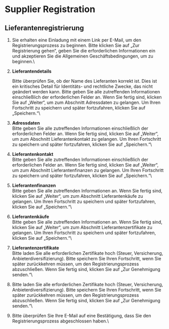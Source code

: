 # Supplier Registration

## Lieferantenregistrierung

1. Sie erhalten eine Einladung mit einem Link per E-Mail, um den Registrierungsprozess zu beginnen. Bitte klicken Sie auf „Zur Registrierung gehen“, geben Sie die erforderlichen Informationen ein und akzeptieren Sie die Allgemeinen Geschäftsbedingungen, um zu beginnen.\

2.  **Lieferantendetails**

    Bitte überprüfen Sie, ob der Name des Lieferanten korrekt ist. Dies ist ein kritisches Detail für Identitäts- und rechtliche Zwecke, das nicht geändert werden kann. Bitte geben Sie alle zutreffenden Informationen einschließlich der erforderlichen Felder an. Wenn Sie fertig sind, klicken Sie auf „Weiter“, um zum Abschnitt Adressdaten zu gelangen. Um Ihren Fortschritt zu speichern und später fortzufahren, klicken Sie auf „Speichern.“\\
3. **Adressdaten**\
   Bitte geben Sie alle zutreffenden Informationen einschließlich der erforderlichen Felder an. Wenn Sie fertig sind, klicken Sie auf „Weiter“, um zum Abschnitt Lieferantenkontakt zu gelangen. Um Ihren Fortschritt zu speichern und später fortzufahren, klicken Sie auf „Speichern.“\\
4. **Lieferantenkontakt**\
   Bitte geben Sie alle zutreffenden Informationen einschließlich der erforderlichen Felder an. Wenn Sie fertig sind, klicken Sie auf „Weiter“, um zum Abschnitt Lieferantenfinanzen zu gelangen. Um Ihren Fortschritt zu speichern und später fortzufahren, klicken Sie auf „Speichern.“\\
5. **Lieferantenfinanzen**\
   Bitte geben Sie alle zutreffenden Informationen an. Wenn Sie fertig sind, klicken Sie auf „Weiter“, um zum Abschnitt Lieferantenkäufe zu gelangen. Um Ihren Fortschritt zu speichern und später fortzufahren, klicken Sie auf „Speichern.“\\
6. **Lieferantenkäufe**\
   Bitte geben Sie alle zutreffenden Informationen an. Wenn Sie fertig sind, klicken Sie auf „Weiter“, um zum Abschnitt Lieferantenzertifikate zu gelangen. Um Ihren Fortschritt zu speichern und später fortzufahren, klicken Sie auf „Speichern.“\\
7. **Lieferantenzertifikate**\
   Bitte laden Sie alle erforderlichen Zertifikate hoch (Steuer, Versicherung, Anbieterdiversifizierung). Bitte speichern Sie Ihren Fortschritt, wenn Sie später zurückkehren müssen, um den Registrierungsprozess abzuschließen. Wenn Sie fertig sind, klicken Sie auf „Zur Genehmigung senden.“\\
8. Bitte laden Sie alle erforderlichen Zertifikate hoch (Steuer, Versicherung, Anbieterdiversifizierung). Bitte speichern Sie Ihren Fortschritt, wenn Sie später zurückkehren müssen, um den Registrierungsprozess abzuschließen. Wenn Sie fertig sind, klicken Sie auf „Zur Genehmigung senden.“\\
9. Bitte überprüfen Sie Ihre E-Mail auf eine Bestätigung, dass Sie den Registrierungsprozess abgeschlossen haben.\\

